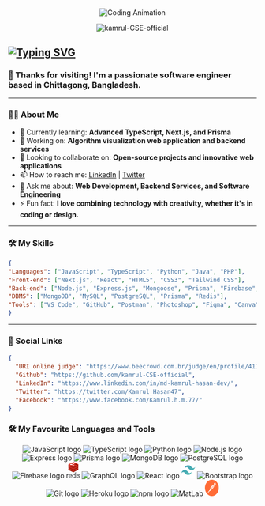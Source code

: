 <div align="center">
  <img src="/kamrul.gif" align="center" width="900" alt="Coding Animation"/>
</div>

<p align="center">
  <img src="https://komarev.com/ghpvc/?username=kamrul-CSE-official&label=Profile%20views&color=0e75b6&style=flat" alt="kamrul-CSE-official" />
</p>

## <a href="https://github.com/kamrul-CSE-official"><img src="https://readme-typing-svg.demolab.com?font=Fira+Code&weight=700&size=25&pause=800&color=F7F7F7&width=435&lines=Hi+there+%F0%9F%91%8B;This+is+MD.+Kamrul+Hasan;Welcome+to+My+GitHub+Profile!" alt="Typing SVG" /></a>

### 🙌 Thanks for visiting! I'm a passionate software engineer based in Chittagong, Bangladesh.

---

### 👨‍💻 About Me

- 🌱 Currently learning: **Advanced TypeScript, Next.js, and Prisma**
- 🔭 Working on: **Algorithm visualization web application and backend services**
- 👯 Looking to collaborate on: **Open-source projects and innovative web applications**
- 📫 How to reach me: [LinkedIn](https://www.linkedin.com/in/md-kamrul-hasan-dev/) | [Twitter](https://twitter.com/Kamrul_Hasan47)
- 💬 Ask me about: **Web Development, Backend Services, and Software Engineering**
- ⚡ Fun fact: **I love combining technology with creativity, whether it's in coding or design.**

---

### 🛠 My Skills
```json
{
"Languages": ["JavaScript", "TypeScript", "Python", "Java", "PHP"],
"Front-end": ["Next.js", "React", "HTML5", "CSS3", "Tailwind CSS"],
"Back-end": ["Node.js", "Express.js", "Mongoose", "Prisma", "Firebase", "JWT"],
"DBMS": ["MongoDB", "MySQL", "PostgreSQL", "Prisma", "Redis"],
"Tools": ["VS Code", "GitHub", "Postman", "Photoshop", "Figma", "Canva"]
}
```


---

### 🔗 Social Links

```json
{
  "URI online judge": "https://www.beecrowd.com.br/judge/en/profile/417423",
  "Github": "https://github.com/kamrul-CSE-official",
  "LinkedIn": "https://www.linkedin.com/in/md-kamrul-hasan-dev/",
  "Twitter": "https://twitter.com/Kamrul_Hasan47",
  "Facebook": "https://www.facebook.com/Kamrul.h.m.77/"
}
```

### 🛠 My Favourite Languages and Tools

<div align="center">
  <img src="https://cdn.jsdelivr.net/gh/devicons/devicon/icons/javascript/javascript-original.svg" height="28" width="33" alt="JavaScript logo" /> 
  <img src="https://cdn.jsdelivr.net/gh/devicons/devicon/icons/typescript/typescript-original.svg" height="28" width="33" alt="TypeScript logo" /> 
  <img src="https://cdn.jsdelivr.net/gh/devicons/devicon/icons/python/python-original.svg" height="28" width="33" alt="Python logo" /> 
  <img src="https://cdn.jsdelivr.net/gh/devicons/devicon/icons/nodejs/nodejs-original.svg" height="28" width="33" alt="Node.js logo" /> 
  <img src="https://cdn.jsdelivr.net/gh/devicons/devicon/icons/express/express-original.svg" height="28" width="33" alt="Express logo" /> 
  <img src="https://www.svgrepo.com/show/374002/prisma.svg" height="28" width="33" alt="Prisma logo" /> 
  <img src="https://cdn.jsdelivr.net/gh/devicons/devicon/icons/mongodb/mongodb-original.svg" height="28" width="33" alt="MongoDB logo" /> 
  <img src="https://cdn.jsdelivr.net/gh/devicons/devicon/icons/postgresql/postgresql-original.svg" height="28" width="33" alt="PostgreSQL logo" /> 
  <img src="https://cdn.jsdelivr.net/gh/devicons/devicon/icons/firebase/firebase-plain.svg" height="28" width="33" alt="Firebase logo" /> 
  <img src="https://raw.githubusercontent.com/teamedwardforever/Readme-Generator/71f25dd8b98329b168142a6b782a107b75eab178/svg/Skills/Database/redis-original-wordmark.svg" alt="Redis" width="28" height="33" /> 
  <img src="https://cdn.jsdelivr.net/gh/devicons/devicon/icons/graphql/graphql-plain.svg" height="28" width="33" alt="GraphQL logo" /> 
  <img src="https://cdn.jsdelivr.net/gh/devicons/devicon/icons/react/react-original.svg" height="28" width="33" alt="React logo" /> 
  <img src="https://raw.githubusercontent.com/teamedwardforever/Readme-Generator/71f25dd8b98329b168142a6b782a107b75eab178/svg/Skills/Frontend/tailwindcss-icon.svg" alt="Tailwind CSS" width="28" height="33" /> 
  <img src="https://cdn.jsdelivr.net/gh/devicons/devicon/icons/bootstrap/bootstrap-original.svg" height="28" width="33" alt="Bootstrap logo" /> 
  <img src="https://cdn.jsdelivr.net/gh/devicons/devicon/icons/git/git-original.svg" height="28" width="33" alt="Git logo" /> 
  <img src="https://cdn.jsdelivr.net/gh/devicons/devicon/icons/heroku/heroku-original.svg" height="28" width="33" alt="Heroku logo" /> 
  <img src="https://cdn.jsdelivr.net/gh/devicons/devicon/icons/npm/npm-original-wordmark.svg" height="28" width="33" alt="npm logo" /> 
  <img src="https://dl.dropboxusercontent.com/s/6e7hk06wzjp3j52/Matlab_Logo.png" alt="MatLab" width="28" height="33" /> 
  <img src="https://raw.githubusercontent.com/teamedwardforever/Readme-Generator/71f25dd8b98329b168142a6b782a107b75eab178/svg/Skills/Software/getpostman-icon.svg" alt="Postman" width="28" height="33" />
</div>
